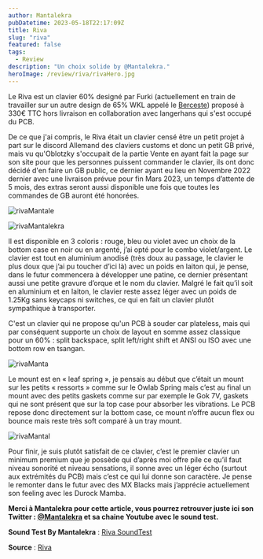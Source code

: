 ```yaml
---
author: Mantalekra
pubDatetime: 2023-05-18T22:17:09Z
title: Riva
slug: "riva"
featured: false
tags:
  - Review
description: "Un choix solide by @Mantalekra."
heroImage: /review/riva/rivaHero.jpg
---
```


Le Riva est un clavier 60% designé par Furki (actuellement en train de travailler sur un autre design de 65% WKL appelé le [Berceste](https://geekhack.org/index.php?topic=120025.0)) proposé à 330€ TTC hors livraison en collaboration avec langerhans qui s'est occupé du PCB.

De ce que j'ai compris, le Riva était un clavier censé être un petit projet à part sur le discord Allemand des claviers customs et donc un petit GB privé, mais vu qu'Oblotzky s'occupait de la partie Vente en ayant fait la page sur son site pour que les personnes puissent commander le clavier, ils ont donc décidé d'en faire un GB public, ce dernier ayant eu lieu en Novembre 2022 dernier avec une livraison prévue pour fin Mars 2023, un temps d’attente de 5 mois, des extras seront aussi disponible une fois que toutes les commandes de GB auront été honorées.

![rivaMantale](/review/riva/rivaMantale.jpg)

![rivaMantalekra](/review/riva/rivaMantalekra.jpg)

Il est disponible en 3 coloris : rouge, bleu ou violet avec un choix de la bottom case en noir ou en argenté, j’ai opté pour le combo violet/argent.
Le clavier est tout en aluminium anodisé (très doux au passage, le clavier le plus doux que j’ai pu toucher d’ici là) avec un poids en laiton qui, je pense, dans le futur commencera à développer une patine, ce dernier présentant aussi une petite gravure d’orque et le nom du clavier.
Malgré le fait qu’il soit en aluminium et en laiton, le clavier reste assez léger avec un poids de 1.25Kg sans keycaps ni switches, ce qui en fait un clavier plutôt sympathique à transporter.

C'est un clavier qui ne propose qu'un PCB à souder car plateless, mais qui par conséquent supporte un choix de layout en somme assez classique pour un 60% : split backspace, split left/right shift et ANSI ou ISO avec une bottom row en tsangan.

![rivaManta](/review/riva/rivaManta.jpg)

Le mount est en « leaf spring », je pensais au début que c’était un mount sur les petits « ressorts » comme sur le Owlab Spring mais c’est au final un mount avec des petits gaskets comme sur par exemple le Gok 7V, gaskets qui ne sont présent que sur la top case pour absorber les vibrations. Le PCB repose donc directement sur la bottom case, ce mount n’offre aucun flex ou bounce mais reste très soft comparé à un tray mount.

![rivaMantal](/review/riva/rivaMantal.jpg)

Pour finir, je suis plutôt satisfait de ce clavier, c’est le premier clavier un minimum premium que je possède qui d’après moi offre pile ce qu’il faut niveau sonorité et niveau sensations, il sonne avec un léger écho (surtout aux extrémités du PCB) mais c’est ce qui lui donne son caractère. Je pense le remonter dans le futur avec des MX Blacks mais j’apprécie actuellement son feeling avec les Durock Mamba.

**Merci à Mantalekra pour cette article, vous pourrez retrouver juste ici son Twitter : [@Mantalekra](https://twitter.com/mantalekra) et sa chaine Youtube avec le sound test.**

**Sound Test By Mantalekra** : [Riva SoundTest](https://www.youtube.com/watch?v=UNywWDRRa8Q&ab_channel=Saurah)

**Source** : [Riva](https://oblotzky.industries/products/riva?variant=43740536307980)
